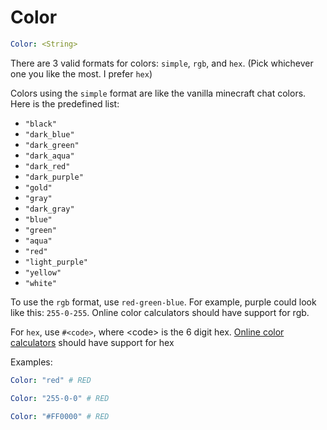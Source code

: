 # Color

```yaml
Color: <String>
```

There are 3 valid formats for colors: `simple`, `rgb`, and `hex`. (Pick whichever one you like the most. I prefer `hex`)

Colors using the `simple` format are like the vanilla minecraft chat colors. Here is the predefined list:

* `"black"`
* `"dark_blue"`
* `"dark_green"`
* `"dark_aqua"`
* `"dark_red"`
* `"dark_purple"`
* `"gold"`
* `"gray"`
* `"dark_gray"`
* `"blue"`
* `"green"`
* `"aqua"`
* `"red"`
* `"light_purple"`
* `"yellow"`
* `"white"`

To use the `rgb` format, use `red-green-blue`. For example, purple could look like this: `255-0-255`. Online color calculators should have support for rgb.

For `hex`, use `#<code>`, where \<code> is the 6 digit hex. [Online color calculators](https://htmlcolorcodes.com/color-picker/) should have support for hex

Examples:

```yaml
Color: "red" # RED
```

```yaml
Color: "255-0-0" # RED 
```

```yaml
Color: "#FF0000" # RED
```
